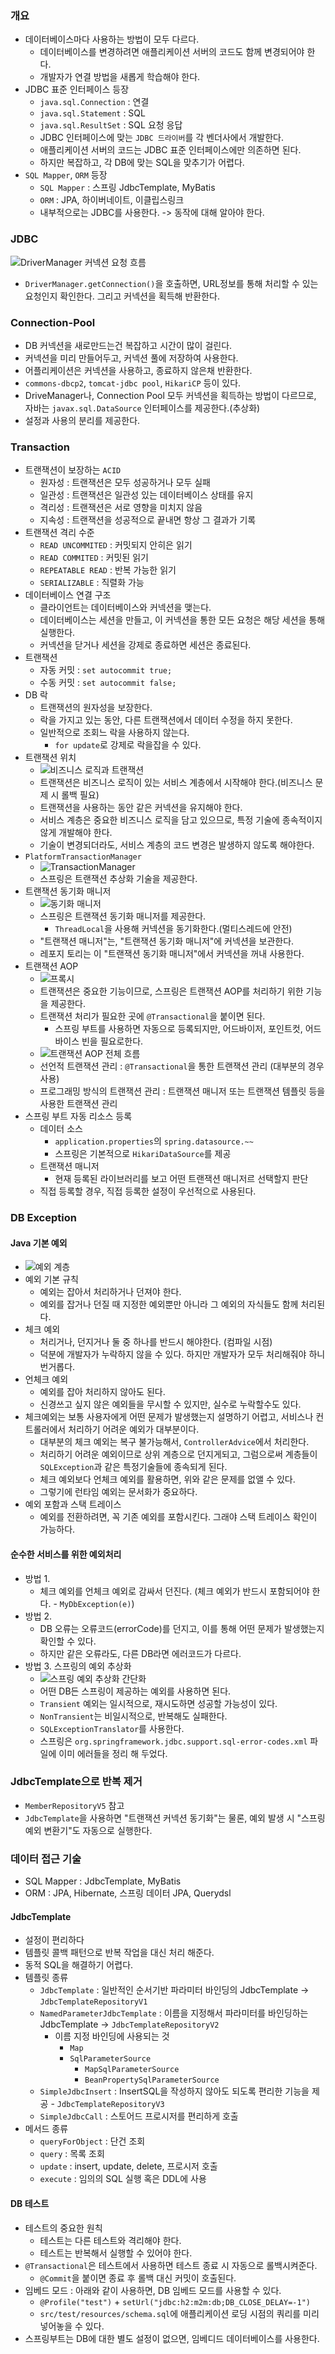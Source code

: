 ### 개요
- 데이터베이스마다 사용하는 방법이 모두 다르다.
  - 데이터베이스를 변경하려면 애플리케이션 서버의 코드도 함께 변경되어야 한다.
  - 개발자가 연결 방법을 새롭게 학습해야 한다.
- JDBC 표준 인터페이스 등장
  - `java.sql.Connection` : 연결
  - `java.sql.Statement` : SQL
  - `java.sql.ResultSet` : SQL 요청 응답
  - JDBC 인터페이스에 맞는 `JDBC 드라이버`를 각 벤더사에서 개발한다.
  - 애플리케이션 서버의 코드는 JDBC 표준 인터페이스에만 의존하면 된다.
  - 하지만 복잡하고, 각 DB에 맞는 SQL을 맞추기가 어렵다.
- `SQL Mapper`, `ORM` 등장
  - `SQL Mapper` : 스프링 JdbcTemplate, MyBatis
  - `ORM` : JPA, 하이버네이트, 이클립스링크
  - 내부적으로는 JDBC를 사용한다. -> 동작에 대해 알아야 한다.

### JDBC
![DriverManager 커넥션 요청 흐름](./images/image001.png)
- `DriverManager.getConnection()`을 호출하면, URL정보를 통해 처리할 수 있는 요청인지 확인한다. 그리고 커넥션을 획득해 반환한다.

### Connection-Pool
- DB 커넥션을 새로만드는건 복잡하고 시간이 많이 걸린다.
- 커넥션을 미리 만들어두고, 커넥션 풀에 저장하여 사용한다.
- 어플리케이션은 커넥션을 사용하고, 종료하지 않은채 반환한다.
- `commons-dbcp2`, `tomcat-jdbc pool`, `HikariCP` 등이 있다.
- DriveManager나, Connection Pool 모두 커넥션을 획득하는 방법이 다르므로, 자바는 `javax.sql.DataSource` 인터페이스를 제공한다.(추상화)
- 설정과 사용의 분리를 제공한다.

### Transaction
- 트랜잭션이 보장하는 `ACID`
  - 원자성 : 트랜잭션은 모두 성공하거나 모두 실패
  - 일관성 : 트랜잭션은 일관성 있는 데이터베이스 상태를 유지
  - 격리성 : 트랜잭션은 서로 영향을 미치지 않음
  - 지속성 : 트랜잭션을 성공적으로 끝내면 항상 그 결과가 기록
- 트랜잭션 격리 수준
  - `READ UNCOMMITED` : 커밋되지 안히은 읽기
  - `READ COMMITED` : 커밋된 읽기
  - `REPEATABLE READ` : 반복 가능한 읽기
  - `SERIALIZABLE` : 직렬화 가능
- 데이터베이스 연결 구조
  - 클라이언트는 데이터베이스와 커넥션을 맺는다.
  - 데이터베이스는 세션을 만들고, 이 커넥션을 통한 모든 요청은 해당 세션을 통해 실행한다.
  - 커넥션을 닫거나 세션을 강제로 종료하면 세션은 종료된다.
- 트랜잭션
  - 자동 커밋 : `set autocommit true;`
  - 수동 커밋 : `set autocommit false;`
- DB 락
  - 트랜잭션의 원자성을 보장한다.
  - 락을 가지고 있는 동안, 다른 트랜잭션에서 데이터 수정을 하지 못한다.
  - 일반적으로 조회느 락을 사용하지 않는다.
    - `for update`로 강제로 락을잡을 수 있다.
- 트랜잭션 위치
  - ![비즈니스 로직과 트랜잭션](./images/image002.png)
  - 트랜잭션은 비즈니스 로직이 있는 서비스 계층에서 시작해야 한다.(비즈니스 문제 시 롤백 필요)
  - 트랜잭션을 사용하는 동안 같은 커넥션을 유지해야 한다.
  - 서비스 계층은 중요한 비즈니스 로직을 담고 있으므로, 특정 기술에 종속적이지 않게 개발해야 한다.
  - 기술이 변경되더라도, 서비스 계층의 코드 변경은 발생하지 않도록 해야한다.
- `PlatformTransactionManager`
  - ![TransactionManager](./images/image003.png)
  - 스프링은 트랜잭션 추상화 기술을 제공한다.
- 트랜잭션 동기화 매니저
  - ![동기화 매니저](./images/image004.png)
  - 스프링은 트랜잭션 동기화 매니저를 제공한다.
    - `ThreadLocal`을 사용해 커넥션을 동기화한다.(멀티스레드에 안전)
  - "트랜잭션 매니저"는, "트랜잭션 동기화 매니저"에 커넥션을 보관한다.
  - 레포지 토리는 이 "트랜잭션 동기화 매니저"에서 커넥션을 꺼내 사용한다.
- 트랜잭션 AOP
  - ![프록시](./images/image005.png)
  - 트랜잭션은 중요한 기능이므로, 스프링은 트랜잭션 AOP를 처리하기 위한 기능을 제공한다.
  - 트랜잭션 처리가 필요한 곳에 `@Transactional`을 붙이면 된다.
    - 스프링 부트를 사용하면 자동으로 등록되지만, 어드바이저, 포인트컷, 어드바이스 빈을 필요로한다.
  - ![트랜잭션 AOP 전체 흐름](./images/image006.png)
  - 선언적 트랜잭션 관리 : `@Transactional`을 통한 트랜잭션 관리 (대부분의 경우 사용)
  - 프로그래밍 방식의 트랜잭션 관리 : 트랜잭션 매니저 또는 트랜잭션 템플릿 등을 사용한 트랜잭션 관리
- 스프링 부트 자동 리소스 등록
  - 데이터 소스
    - `application.properties`의 `spring.datasource.~~`
    - 스프링은 기본적으로 `HikariDataSource`를 제공
  - 트랜잭션 매니저
    - 현재 등록된 라이브러리를 보고 어떤 트랜잭션 매니저르 선택할지 판단
  - 직접 등록할 경우, 직접 등록한 설정이 우선적으로 사용된다.

### DB Exception
#### Java 기본 예외
- ![예외 계층](./images/image007.png)
- 예외 기본 규칙
  - 예외는 잡아서 처리하거나 던져야 한다.
  - 예외를 잡거나 던질 때 지정한 예외뿐만 아니라 그 예외의 자식들도 함께 처리된다.
- 체크 예외
  - 처리거나, 던지거나 둘 중 하나를 반드시 해야한다. (컴파일 시점)
  - 덕분에 개발자가 누락하지 않을 수 있다. 하지만 개발자가 모두 처리해줘야 하니 번거롭다.
- 언체크 예외
  - 예외를 잡아 처리하지 않아도 된다.
  - 신경쓰고 싶지 않은 예외들을 무시할 수 있지만, 실수로 누락할수도 있다.
- 체크예외는 보통 사용자에게 어떤 문제가 발생했는지 설명하기 어렵고, 서비스나 컨트롤러에서 처리하기 어려운 예외가 대부분이다.
  - 대부분의 체크 예외는 복구 불가능해서, `ControllerAdvice`에서 처리한다.
  - 처리하기 어려운 예외이므로 상위 계층으로 던지게되고, 그럼으로써 계층들이 `SQLException`과 같은 특정기술들에 종속되게 된다.
  - 체크 예외보다 언체크 예외를 활용하면, 위와 같은 문제를 없앨 수 있다.
  - 그렇기에 런타임 예외는 문서화가 중요하다.
- 예외 포함과 스택 트레이스
  - 예외를 전환하려면, 꼭 기존 예외를 포함시킨다. 그래야 스택 트레이스 확인이 가능하다.

#### 순수한 서비스를 위한 예외처리
- 방법 1.
  - 체크 예외를 언체크 예외로 감싸서 던진다. (체크 예외가 반드시 포함되어야 한다. - `MyDbException(e)`)
- 방법 2.
  - DB 오류는 오류코드(errorCode)를 던지고, 이를 통해 어떤 문제가 발생했는지 확인할 수 있다.
  - 하지만 같은 오류라도, 다른 DB라면 에러코드가 다르다.
- 방법 3. 스프링의 예외 추상화
  - ![스프링 예외 추상화 간단화](./images/image008.png)
  - 어떤 DB든 스프링이 제공하는 예외를 사용하면 된다.
  - `Transient` 예외는 일시적으로, 재시도하면 성공할 가능성이 있다.
  - `NonTransient`는 비일시적으로, 반복해도 실패한다.
  - `SQLExceptionTranslator`를 사용한다.
  - 스프링은 `org.springframework.jdbc.support.sql-error-codes.xml` 파일에 이미 에러들을 정리 해 두었다. 

### JdbcTemplate으로 반복 제거
- `MemberRepositoryV5` 참고
- `JdbcTemplate`을 사용하면 "트랜잭션 커넥션 동기화"는 물론, 예외 발생 시 "스프링 예외 변환기"도 자동으로 실행한다.

### 데이터 접근 기술
- SQL Mapper : JdbcTemplate, MyBatis
- ORM : JPA, Hibernate, 스프링 데이터 JPA, Querydsl

#### JdbcTemplate
- 설정이 편리하다
- 템플릿 콜백 패턴으로 반복 작업을 대신 처리 해준다.
- 동적 SQL을 해결하기 어렵다.
- 템플릿 종류
  - `JdbcTemplate` : 일반적인 순서기반 파라미터 바인딩의 JdbcTemplate -> `JdbcTemplateRepositoryV1`
  - `NamedParameterJdbcTemplate` : 이름을 지정해서 파라미터를 바인딩하는 JdbcTemplate -> `JdbcTemplateRepositoryV2`
    - 이름 지정 바인딩에 사용되는 것
      - `Map`
      - `SqlParameterSource`
        - `MapSqlParameterSource`
        - `BeanPropertySqlParameterSource`
  - `SimpleJdbcInsert` : InsertSQL을 작성하지 않아도 되도록 편리한 기능을 제공 - `JdbcTemplateRepositoryV3`
  - `SimpleJdbcCall` : 스토어드 프로시저를 편리하게 호출
- 메서드 종류
  - `queryForObject` : 단건 조회
  - `query` : 목록 조회
  - `update` : insert, update, delete, 프로시저 호출
  - `execute` : 임의의 SQL 실행 혹은 DDL에 사용

#### DB 테스트
- 테스트의 중요한 원칙
  - 테스트는 다른 테스트와 격리해야 한다.
  - 테스트는 반복해서 실행할 수 있어야 한다.
- `@Transactional`은 테스트에서 사용하면 테스트 종료 시 자동으로 롤백시켜준다.
  - `@Commit`을 붙이면 종료 후 롤백 대신 커밋이 호출된다.
- 임베드 모드 : 아래와 같이 사용하면, DB 임베드 모드를 사용할 수 있다.
  - `@Profile("test")` + `setUrl("jdbc:h2:m2m:db;DB_CLOSE_DELAY=-1")`
  - `src/test/resources/schema.sql`에 애플리케이션 로딩 시점의 쿼리를 미리 넣어놓을 수 있다.
- 스프링부트는 DB에 대한 별도 설정이 없으면, 임베디드 데이터베이스를 사용한다.
